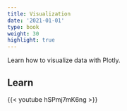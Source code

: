 ```yaml
---
title: Visualization
date: '2021-01-01'
type: book
weight: 30
highlight: true
---
```


Learn how to visualize data with Plotly.

<!--more-->

## Learn

{{< youtube hSPmj7mK6ng >}}

